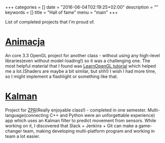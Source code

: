 +++
categories = []
date = "2016-06-04T02:19:25+02:00"
description = ""
keywords = []
title = "Hall of fame"
menu = "main"
+++


List of completed projects that I'm proud of.

# [Animacja](https://github.com/jpalczewski/Animacja)
An core 3.3 OpenGL project for another class - without using any high-level libraries(even without model-loading!) so it was a challenging one. The most helpful material that I found was [LearnOpenGL tutorial](http://www.learnopengl.com/) which helped me a lot.(Shaders are maybe a bit similar, but shh!) I wish I had more time, so I might implement a flashlight or something like that.  


# [Kalman](https://github.com/jpalczewski/Kalman)
Project for [ZPR](https://eres.elka.pw.edu.pl/eres/wwersje$.startup?Z_ID_PRZEDMIOTU=ZPR)(Really enjoyable class!) - completed in one semester. Multi-language(connecting C++ and Python were an unforgettable experience) app which uses an Kalman filter to predict movement from sensors. While working on it, I discovered that Slack + Jenkins + Git can make a game-changer team, making developing multi-platform program and working in team a lot easier.  
